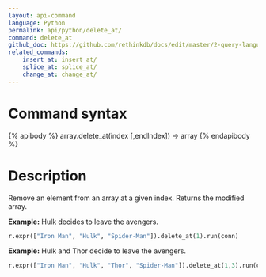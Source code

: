 ```yaml
---
layout: api-command 
language: Python
permalink: api/python/delete_at/
command: delete_at
github_doc: https://github.com/rethinkdb/docs/edit/master/2-query-language/api/python/document-manipulation/delete_at.md
related_commands:
    insert_at: insert_at/
    splice_at: splice_at/
    change_at: change_at/
---
```


# Command syntax #

{% apibody %}
array.delete_at(index [,endIndex]) &rarr; array
{% endapibody %}

# Description #

Remove an element from an array at a given index. Returns the modified array.

__Example:__ Hulk decides to leave the avengers.

```py
r.expr(["Iron Man", "Hulk", "Spider-Man"]).delete_at(1).run(conn)
```

__Example:__ Hulk and Thor decide to leave the avengers.

```py
r.expr(["Iron Man", "Hulk", "Thor", "Spider-Man"]).delete_at(1,3).run(conn)
```

